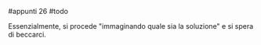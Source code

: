 #appunti 26
#todo 

Essenzialmente, si procede "immaginando quale sia la soluzione" e si spera di beccarci.